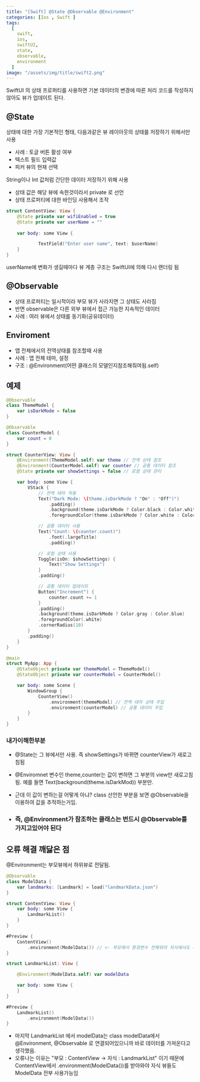 ```yaml
---
title: "[Swift] @State @Observable @Environment"
categories: [Ios , Swift ]
tags:
  [
    swift,
    ios,
    swiftUI,
    state,
    observable,
    environment
  ] 
image: "/assets/img/title/swift2.png"
---
```


SwiftUI 의 상태 프로퍼티를 사용하면 기본 데이터의 변경에 따른 처리 코드를 작성하지 않아도 뷰가 업데이트 된다.

## @State
상태에 대한 가장 기본적인 형태, 다음과같은 뷰 레이아웃의 상태를 저장하기 위해서만 사용
* 사례 : 토글 버튼 활성 여부
* 텍스트 필드 입력값
* 피커 뷰의 현재 선택

String이나 Int 값처럼 간단한 데이터 저장하기 위해 사용

* 상태 값은 해당 뷰에 속한것이라서 private 로 선언
* 상태 프로퍼티에 대한 바인딩 사용해서 조작

```swift
struct ContentView: View {
	@State private var wifiEnabled = true
    @State private var userName = ""
    
    var body: some View {

        	TextField("Enter user name", text: $userName)
    }
}
```
userName에 변화가 생길때마다 뷰 계층 구조는 SwiftUI에 의해 다시 랜더링 됨

## @Observable
* 상태 프로퍼티는 일시적이라 부모 뷰가 사라지면 그 상태도 사라짐
* 반면 observable은 다른 외부 뷰에서 접근 가능한 지속적인 데이터 
* 사례 : 여러 뷰에서 상태를 동기화(공유데이터)

## Enviroment
* 앱 전체에서의 전역상태를 참조할때 사용
* 사례 : 앱 전체 테마, 설정
* 구조 :  @Environment(어떤 클래스의 모델인지참조해줘여됨.self)

## 예제

```swift
@Observable
class ThemeModel {
    var isDarkMode = false
}
```

```swift
@Observable
class CounterModel {
    var count = 0
}
```

```swift
struct CounterView: View {
    @Environment(ThemeModel.self) var theme // 전역 상태 참조
    @Environment(CounterModel.self) var counter // 공통 데이터 참조
    @State private var showSettings = false // 로컬 상태 관리

    var body: some View {
        VStack {
            // 전역 테마 적용
            Text("Dark Mode: \(theme.isDarkMode ? "On" : "Off")")
                .padding()
                .background(theme.isDarkMode ? Color.black : Color.white)
                .foregroundColor(theme.isDarkMode ? Color.white : Color.black)

            // 공통 데이터 사용
            Text("Count: \(counter.count)")
                .font(.largeTitle)
                .padding()

            // 로컬 상태 사용
            Toggle(isOn: $showSettings) {
                Text("Show Settings")
            }
            .padding()

            // 공통 데이터 업데이트
            Button("Increment") {
                counter.count += 1
            }
            .padding()
            .background(theme.isDarkMode ? Color.gray : Color.blue)
            .foregroundColor(.white)
            .cornerRadius(10)
        }
        .padding()
    }
}

```

```swift
@main
struct MyApp: App {
    @StateObject private var themeModel = ThemeModel()
    @StateObject private var counterModel = CounterModel()

    var body: some Scene {
        WindowGroup {
            CounterView()
                .environment(themeModel) // 전역 테마 상태 주입
                .environment(counterModel) // 공통 데이터 주입
        }
    }
}

```
### 내가이해한부분
* @State는 그 뷰에서만 사용. 즉 showSettings가 바뀌면 counterView가 새로고침됨
* @Enviromnet 변수인 theme,counter는 값이 변하면 그 부분의 view만 새로고침됨. 예를 들면 Text(background(theme.isDarkMod)) 부분만.
* 근데 이 값이 변하는걸 어떻게 아냐? class 선언한 부분을 보면 @Observable을 이용하여 값을 추적하는거임.

* ### 즉, @Environment가 참조하는 클래스는 번드시 @Observable를 가지고있어야 된다

## 오류 해결 깨닳은 점
@Environment는 부모뷰에서 하위뷰로 전달됨.


```swift
@Observable
class ModelData {
    var landmarks: [Landmark] = load("landmarkData.json")
}
```

```swift
struct ContentView: View {
    var body: some View {
        LandmarkList()
    }
}

#Preview {
    ContentView()
        .environment(ModelData()) // <- 부모에서 환경변수 전해줘야 자식에서도 사용가능
}
```

```swift
struct LandmarkList: View {

    @Environment(ModelData.self) var modelData

    var body: some View {
    }
}

#Preview {
    LandmarkList()
        .environment(ModelData())
}
```
* 마지막 LandmarkList 에서 modelData는 class modelData에서 @Environment, @Observable 로 연결되어있으니까 바로 데이터를 가져온다고 생각했음.
* 오류나는 이유는 "부모 : ContentView -> 자식 : LandmarkList" 이기 때문에 ContentView에서 .environment(ModelData())를 받아와야 자식 뷰들도 ModelData 전부 사용가능임